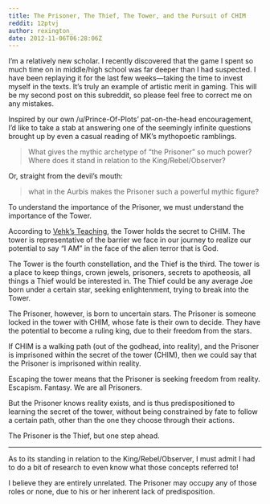```yaml
---
title: The Prisoner, The Thief, The Tower, and the Pursuit of CHIM
reddit: 12ptvj
author: rexington_
date: 2012-11-06T06:28:06Z
---
```


I’m a relatively new scholar. I recently discovered that the game I spent so
much time on in middle/high school was far deeper than I had suspected. I have
been replaying it for the last few weeks—taking the time to invest myself in the
texts. It’s truly an example of artistic merit in gaming. This will be my second
post on this subreddit, so please feel free to correct me on any mistakes.

Inspired by our own /u/Prince-Of-Plots’ pat-on-the-head encouragement, I’d like
to take a stab at answering one of the seemingly infinite questions brought up
by even a casual reading of MK’s mythopoetic ramblings.

> What gives the mythic archetype of “the Prisoner” so much power? Where does it
> stand in relation to the King/Rebel/Observer?

Or, straight from the devil’s mouth:

> what in the Aurbis makes the Prisoner such a powerful mythic figure?

To understand the importance of the Prisoner, we must understand the importance
of the Tower.

According to [Vehk’s Teaching][0], the Tower holds the secret to CHIM. The tower
is representative of the barrier we face in our journey to realize our potential
to say “I AM” in the face of the alien terror that is God.

The Tower is the fourth constellation, and the Thief is the third. The tower is
a place to keep things, crown jewels, prisoners, secrets to apotheosis, all
things a Thief would be interested in. The Thief could be any average Joe born
under a certain star, seeking enlightenment, trying to break into the Tower.

The Prisoner, however, is born to uncertain stars. The Prisoner is someone
locked in the tower with CHIM, whose fate is their own to decide. They have the
potential to become a ruling king, due to their freedom from the stars.

If CHIM is a walking path (out of the godhead, into reality), and the Prisoner
is imprisoned within the secret of the tower (CHIM), then we could say that the
Prisoner is imprisoned within reality.

Escaping the tower means that the Prisoner is seeking freedom from reality.
Escapism. Fantasy. We are all Prisoners.

But the Prisoner knows reality exists, and is thus predispositioned to learning
the secret of the tower, without being constrained by fate to follow a certain
path, other than the one they choose through their actions.

The Prisoner is the Thief, but one step ahead.

----

As to its standing in relation to the King/Rebel/Observer, I must admit I had to
do a bit of research to even know what those concepts referred to!

I believe they are entirely unrelated. The Prisoner may occupy any of those
roles or none, due to his or her inherent lack of predisposition.

[0]: https://www.imperial-library.info/content/tower
